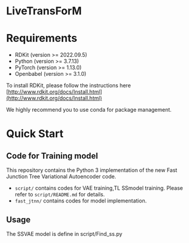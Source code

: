# LiveTransForM

# Requirements
* RDKit (version >= 2022.09.5)
* Python (version >= 3.7.13)
* PyTorch (version >= 1.13.0)
* Openbabel (version >= 3.1.0)

To install RDKit, please follow the instructions here [http://www.rdkit.org/docs/Install.html](http://www.rdkit.org/docs/Install.html)

We highly recommend you to use conda for package management.

# Quick Start

## Code for  Training model
This repository contains the Python 3 implementation of the new Fast Junction Tree Variational Autoencoder code.

* `script/` contains codes for VAE training,TL SSmodel training. Please refer to `script/README.md` for details.
* `fast_jtnn/` contains codes for model implementation.

## Usage
The SSVAE model is define in 
script/Find_ss.py
